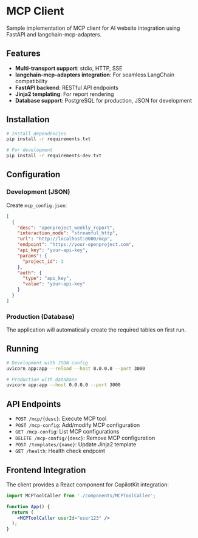 # MCP Client

Sample implementation of MCP client for AI website integration using FastAPI and langchain-mcp-adapters.

## Features

- **Multi-transport support**: stdio, HTTP, SSE
- **langchain-mcp-adapters integration**: For seamless LangChain compatibility
- **FastAPI backend**: RESTful API endpoints
- **Jinja2 templating**: For report rendering
- **Database support**: PostgreSQL for production, JSON for development

## Installation

```bash
# Install dependencies
pip install -r requirements.txt

# For development
pip install -r requirements-dev.txt
```

## Configuration

### Development (JSON)
Create `mcp_config.json`:
```json
[
  {
    "desc": "openproject_weekly_report",
    "interaction_mode": "streamful_http",
    "url": "http://localhost:8000/mcp",
    "endpoint": "https://your-openproject.com",
    "api_key": "your-api-key",
    "params": {
      "project_id": 1
    },
    "auth": {
      "type": "api_key",
      "value": "your-api-key"
    }
  }
]
```

### Production (Database)
The application will automatically create the required tables on first run.

## Running

```bash
# Development with JSON config
uvicorn app:app --reload --host 0.0.0.0 --port 3000

# Production with database
uvicorn app:app --host 0.0.0.0 --port 3000
```

## API Endpoints

- `POST /mcp/{desc}`: Execute MCP tool
- `POST /mcp-config`: Add/modify MCP configuration
- `GET /mcp-config`: List MCP configurations
- `DELETE /mcp-config/{desc}`: Remove MCP configuration
- `POST /templates/{name}`: Update Jinja2 template
- `GET /health`: Health check endpoint

## Frontend Integration

The client provides a React component for CopilotKit integration:

```jsx
import MCPToolCaller from './components/MCPToolCaller';

function App() {
  return (
    <MCPToolCaller userId="user123" />
  );
}
```